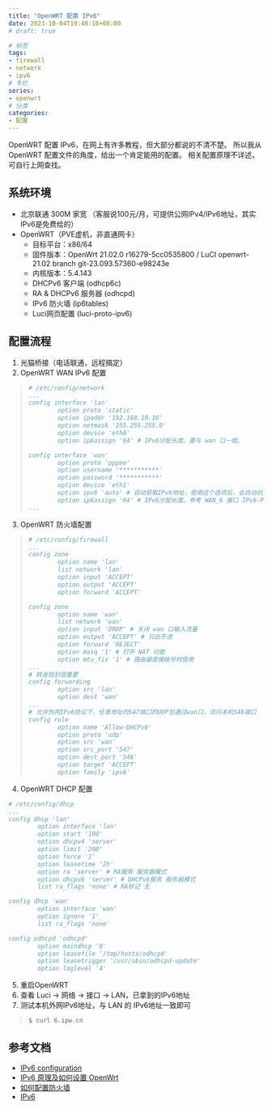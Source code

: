 ```yaml
---
title: "OpenWRT 配置 IPv6"
date: 2023-10-04T19:48:18+08:00
# draft: true

# 标签
tags:
- firewall
- network
- ipv6
# 专栏
series:
- openwrt
# 分类
categories:
- 配置
---
```


OpenWRT 配置 IPv6，在网上有许多教程，但大部分都说的不清不楚。
所以我从 OpenWRT 配置文件的角度，给出一个肯定能用的配置。
相关配置原理不详述，可自行上网查找。

## 系统环境
- 北京联通 300M 家宽 （客服说100元/月，可提供公网IPv4/IPv6地址，其实IPv6是免费给的）
- OpenWRT（PVE虚机，非直通网卡）
    - 目标平台：x86/64
    - 固件版本：OpenWrt 21.02.0 r16279-5cc0535800 / LuCI openwrt-21.02 branch git-23.093.57360-e98243e
    - 内核版本：5.4.143
    - DHCPv6 客户端 (odhcp6c)
    - RA & DHCPv6 服务器 (odhcpd)
    - IPv6 防火墙 (ip6tables) 
    - Luci网页配置 (luci-proto-ipv6)

## 配置流程
1. 光猫桥接（电话联通，远程搞定）
2. OpenWRT WAN IPv6 配置
> ```yaml
> # /etc/config/network
> ...
> config interface 'lan'
>         option proto 'static'
>         option ipaddr '192.168.10.10'
>         option netmask '255.255.255.0'
>         option device 'eth0'
>         option ip6assign '64' # IPv6分配长度。要与 wan 口一致。
> 
> config interface 'wan'
>         option proto 'pppoe'
>         option username '***********'
>         option password '***********'
>         option device 'eth1'
>         option ipv6 'auto' # 自动获取IPv6地址，使用这个选项后，会自动创建一个虚拟动态接口(WAN_6)，不用配置。
>         option ip6assign '64' # IPv6分配长度。参考 WAN_6 接口 IPv6-PD 的掩码长度，一般为“60”，比它大即可，系统默认为64。
> ...
> ```
3. OpenWRT 防火墙配置
> ```yaml
> # /etc/config/firewall
> ...
> config zone
>         option name 'lan'
>         list network 'lan'
>         option input 'ACCEPT'
>         option output 'ACCEPT'
>         option forward 'ACCEPT'
> 
> config zone
>         option name 'wan'
>         list network 'wan'
>         option input 'DROP' # 关闭 wan 口输入流量
>         option output 'ACCEPT' # 只出不进
>         option forward 'REJECT'
>         option masq '1' # 打开 NAT 功能
>         option mtu_fix '1' # 路由器直接拨号时使用
> ...
> # 转发规划很重要
> config forwarding
>         option src 'lan'
>         option dest 'wan'
> ...
> # 允许外网IPv6协议下，任意地址的547端口的UDP包通过wan口，访问本机546端口
> config rule
>         option name 'Allow-DHCPv6'
>         option proto 'udp'
>         option src 'wan'
>         option src_port '547'
>         option dest_port '546'
>         option target 'ACCEPT'
>         option family 'ipv6'
> ```
4. OpenWRT DHCP 配置
```yaml
# /etc/config/dhcp
...
config dhcp 'lan'
        option interface 'lan'
        option start '100'
        option dhcpv4 'server'
        option limit '200'
        option force '1'
        option leasetime '2h'
        option ra 'server' # RA服务 服务器模式
        option dhcpv6 'server' # DHCPv6服务 服务器模式
        list ra_flags 'none' # RA标记 无

config dhcp 'wan'
        option interface 'wan'
        option ignore '1'
        list ra_flags 'none'

config odhcpd 'odhcpd'
        option maindhcp '0'
        option leasefile '/tmp/hosts/odhcpd'
        option leasetrigger '/usr/sbin/odhcpd-update'
        option loglevel '4'

```
5. 重启OpenWRT
6. 查看 Luci -> 网络 -> 接口 -> LAN，已拿到的IPv6地址
7. 测试本机外网IPv6地址，与 LAN 的 IPv6地址一致即可
> ```bash
> $ curl 6.ipw.cn
> ```


## 参考文档
- [IPv6 configuration](https://openwrt.org/docs/guide-user/network/ipv6/configuration)
- [IPv6 原理及如何设置 OpenWrt](https://vicfree.com/2023/02/ipv6-explained-and-setup-in-openwrt/)
- [如何配置防火墙](https://openwrt.org/zh-cn/doc/uci/firewall)
- [IPv6](https://openwrt.org/docs/guide-user/network/ipv6/start)